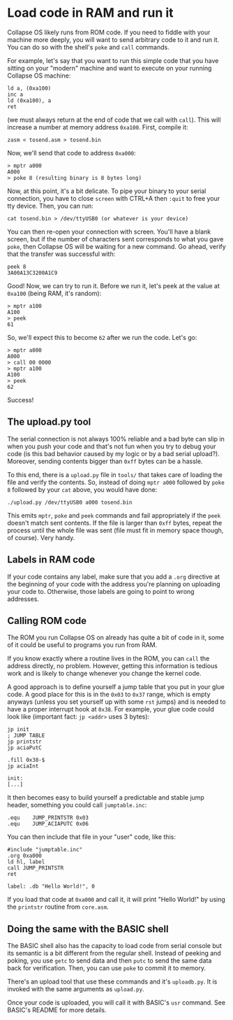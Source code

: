 # Load code in RAM and run it

Collapse OS likely runs from ROM code. If you need to fiddle with your machine
more deeply, you will want to send arbitrary code to it and run it. You can do
so with the shell's `poke` and `call` commands.

For example, let's say that you want to run this simple code that you have
sitting on your "modern" machine and want to execute on your running Collapse OS
machine:

    ld a, (0xa100)
    inc a
    ld (0xa100), a
    ret

(we must always return at the end of code that we call with `call`). This will
increase a number at memory address `0xa100`. First, compile it:

    zasm < tosend.asm > tosend.bin

Now, we'll send that code to address `0xa000`:

    > mptr a000
    A000
    > poke 8 (resulting binary is 8 bytes long)

Now, at this point, it's a bit delicate. To pipe your binary to your serial
connection, you have to close `screen` with CTRL+A then `:quit` to free your
tty device. Then, you can run:

    cat tosend.bin > /dev/ttyUSB0 (or whatever is your device)

You can then re-open your connection with screen. You'll have a blank screen,
but if the number of characters sent corresponds to what you gave `poke`, then
Collapse OS will be waiting for a new command. Go ahead, verify that the
transfer was successful with:

    peek 8
    3A00A13C3200A1C9

Good! Now, we can try to run it. Before we run it, let's peek at the value at
`0xa100` (being RAM, it's random):

    > mptr a100
    A100
    > peek
    61

So, we'll expect this to become `62` after we run the code. Let's go:

    > mptr a000
    A000
    > call 00 0000
    > mptr a100
    A100
    > peek
    62

Success!

## The upload.py tool

The serial connection is not always 100% reliable and a bad byte can slip in
when you push your code and that's not fun when you try to debug your code (is
this bad behavior caused by my logic or by a bad serial upload?). Moreover,
sending contents bigger than `0xff` bytes can be a hassle.

To this end, there is a `upload.py` file in `tools/` that takes care of loading
the file and verify the contents. So, instead of doing `mptr a000` followed by
`poke 8` followed by your `cat` above, you would have done:

    ./upload.py /dev/ttyUSB0 a000 tosend.bin

This emits `mptr`, `poke` and `peek` commands and fail appropriately if the
`peek` doesn't match sent contents. If the file is larger than `0xff` bytes,
repeat the process until the whole file was sent (file must fit in memory space
though, of course). Very handy.

## Labels in RAM code

If your code contains any label, make sure that you add a `.org` directive at
the beginning of your code with the address you're planning on uploading your
code to. Otherwise, those labels are going to point to wrong addresses.

## Calling ROM code

The ROM you run Collapse OS on already has quite a bit of code in it, some of
it could be useful to programs you run from RAM.

If you know exactly where a routine lives in the ROM, you can `call` the address
directly, no problem. However, getting this information is tedious work and is
likely to change whenever you change the kernel code.

A good approach is to define yourself a jump table that you put in your glue
code. A good place for this is in the `0x03` to `0x37` range, which is empty
anyways (unless you set yourself up with some `rst` jumps) and is needed to
have a proper interrupt hook at `0x38`. For example, your glue code could look
like (important fact: `jp <addr>` uses 3 bytes):

    jp init
    ; JUMP TABLE
    jp printstr
    jp aciaPutC

    .fill 0x38-$
    jp aciaInt
    
    init:
    [...]

It then becomes easy to build yourself a predictable and stable jump header,
something you could call `jumptable.inc`:

    .equ    JUMP_PRINTSTR 0x03
    .equ    JUMP_ACIAPUTC 0x06

You can then include that file in your "user" code, like this:

    #include "jumptable.inc"
    .org 0xa000
    ld hl, label
    call JUMP_PRINTSTR
    ret

    label: .db "Hello World!", 0

If you load that code at `0xa000` and call it, it will print "Hello World!" by
using the `printstr` routine from `core.asm`.

## Doing the same with the BASIC shell

The BASIC shell also has the capacity to load code from serial console but its
semantic is a bit different from the regular shell. Instead of peeking and
poking, you use `getc` to send data and then `putc` to send the same data back
for verification. Then, you can use `poke` to commit it to memory.

There's an upload tool that use these commands and it's `uploadb.py`. It is
invoked with the same arguments as `upload.py`.

Once your code is uploaded, you will call it with BASIC's `usr` command. See
BASIC's README for more details.
